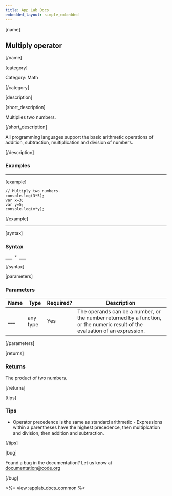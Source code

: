 ```yaml
---
title: App Lab Docs
embedded_layout: simple_embedded
---
```


[name]

## Multiply operator

[/name]

[category]

Category: Math

[/category]

[description]

[short_description]

Multiplies two numbers.

[/short_description]

All programming languages support the basic arithmetic operations of addition, subtraction, multiplication and division of numbers.

[/description]

### Examples
____________________________________________________

[example]

```
// Multiply two numbers.
console.log(3*5);
var x=3;
var y=5;
console.log(x*y);
```

[/example]

____________________________________________________

[syntax]

### Syntax

```
___ * ___
```

[/syntax]

[parameters]

### Parameters

| Name  | Type | Required? | Description |
|-----------------|------|-----------|-------------|
| ___ | any type | Yes | The operands can be a number, or the number returned by a function, or the numeric result of the evaluation of an expression. |

[/parameters]

[returns]

### Returns
The product of two numbers.

[/returns]

[tips]

### Tips

- Operator precedence is the same as standard arithmetic - Expressions within a parentheses have the highest precedence, then multiplcation and division, then addition and subtraction.

[/tips]

[bug]

Found a bug in the documentation? Let us know at documentation@code.org

[/bug]

<%= view :applab_docs_common %>
